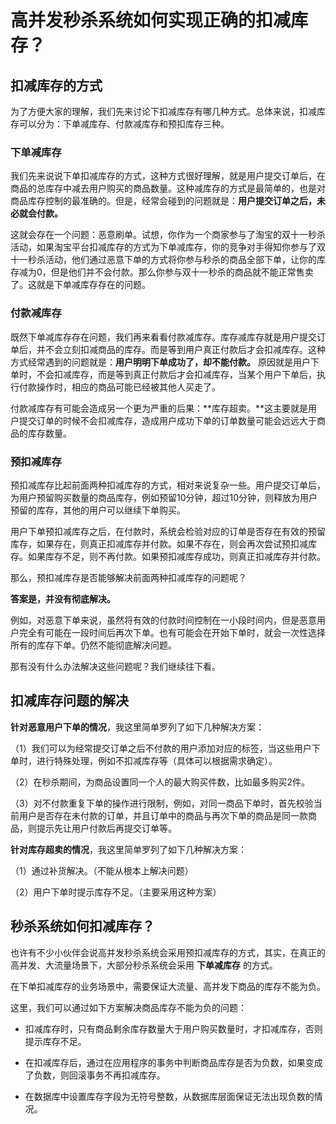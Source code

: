 # 高并发秒杀系统如何实现正确的扣减库存？

## 扣减库存的方式

为了方便大家的理解，我们先来讨论下扣减库存有哪几种方式。总体来说，扣减库存可以分为：下单减库存、付款减库存和预扣库存三种。

### 下单减库存

我们先来说说下单扣减库存的方式，这种方式很好理解，就是用户提交订单后，在商品的总库存中减去用户购买的商品数量。这种减库存的方式是最简单的，也是对商品库存控制的最准确的。但是，经常会碰到的问题就是：**用户提交订单之后，未必就会付款。**

这就会存在一个问题：恶意刷单。试想，你作为一个商家参与了淘宝的双十一秒杀活动，如果淘宝平台扣减库存的方式为下单减库存，你的竞争对手得知你参与了双十一秒杀活动，他们通过恶意下单的方式将你参与秒杀的商品全部下单，让你的库存减为0，但是他们并不会付款。那么你参与双十一秒杀的商品就不能正常售卖了。这就是下单减库存存在的问题。

### 付款减库存

既然下单减库存存在问题，我们再来看看付款减库存。库存减库存就是用户提交订单后，并不会立刻扣减商品的库存。而是等到用户真正付款后才会扣减库存。这种方式经常遇到的问题就是：**用户明明下单成功了，却不能付款。** 原因就是用户下单时，不会扣减库存，而是等到真正付款后才会扣减库存，当某个用户下单后，执行付款操作时，相应的商品可能已经被其他人买走了。

付款减库存有可能会造成另一个更为严重的后果：**库存超卖。**这主要就是用户提交订单的时候不会扣减库存，造成用户成功下单的订单数量可能会远远大于商品的库存数量。

### 预扣减库存

预扣减库存比起前面两种扣减库存的方式，相对来说复杂一些。用户提交订单后，为用户预留购买数量的商品库存，例如预留10分钟，超过10分钟，则释放为用户预留的库存，其他的用户可以继续下单购买。

用户下单预扣减库存之后，在付款时，系统会检验对应的订单是否存在有效的预留库存，如果存在，则真正扣减库存并付款。如果不存在，则会再次尝试预扣减库存。如果库存不足，则不再付款。如果预扣减库存成功，则真正扣减库存并付款。

那么，预扣减库存是否能够解决前面两种扣减库存的问题呢？

**答案是，并没有彻底解决。**

例如，对恶意下单来说，虽然将有效的付款时间控制在一小段时间内，但是恶意用户完全有可能在一段时间后再次下单。也有可能会在开始下单时，就会一次性选择所有的库存下单。仍然不能彻底解决问题。

那有没有什么办法解决这些问题呢？我们继续往下看。



## 扣减库存问题的解决

**针对恶意用户下单的情况**，我这里简单罗列了如下几种解决方案：

（1）我们可以为经常提交订单之后不付款的用户添加对应的标签，当这些用户下单时，进行特殊处理，例如不扣减库存等（具体可以根据需求确定）。

（2）在秒杀期间，为商品设置同一个人的最大购买件数，比如最多购买2件。

（3）对不付款重复下单的操作进行限制，例如，对同一商品下单时，首先校验当前用户是否存在未付款的订单，并且订单中的商品与再次下单的商品是同一款商品，则提示先让用户付款后再提交订单等。

**针对库存超卖的情况**，我这里简单罗列了如下几种解决方案：

（1）通过补货解决。（不能从根本上解决问题）

（2）用户下单时提示库存不足。（主要采用这种方案）

## 秒杀系统如何扣减库存？

也许有不少小伙伴会说高并发秒杀系统会采用预扣减库存的方式，其实，在真正的高并发、大流量场景下，大部分秒杀系统会采用 **下单减库存** 的方式。

在下单扣减库存的业务场景中，需要保证大流量、高并发下商品的库存不能为负。

这里，我们可以通过如下方案解决商品库存不能为负的问题：

- 扣减库存时，只有商品剩余库存数量大于用户购买数量时，才扣减库存，否则提示库存不足。

- 在扣减库存后，通过在应用程序的事务中判断商品库存是否为负数，如果变成了负数，则回滚事务不再扣减库存。

- 在数据库中设置库存字段为无符号整数，从数据库层面保证无法出现负数的情况。



